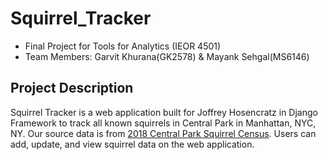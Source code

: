 # Squirrel_Tracker
* Final Project for Tools for Analytics (IEOR 4501)
* Team Members: Garvit Khurana(GK2578) & Mayank Sehgal(MS6146)

## Project Description
Squirrel Tracker is a web application built for Joffrey Hosencratz in Django Framework to track all known squirrels in Central Park in Manhattan, NYC, NY.
Our source data is from [2018 Central Park Squirrel Census](https://data.cityofnewyork.us/api/views/vfnx-vebw/rows.csv). Users can add, update, and view squirrel data on the web application.
